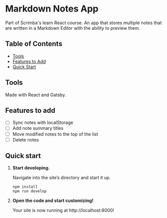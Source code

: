 # Markdown Notes App

Part of Scrimba's learn React course. An app that stores multiple notes that are written in a Markdown Editor with the ability to preview them.

## Table of Contents

- [Tools](#tools)
- [Features to Add](#features-to-add)
- [Quick Start](#quick-start)

## Tools

Made with React and Gatsby.

## Features to add

- [ ] Sync notes with localStorage
- [ ] Add note summary titles
- [ ] Move modified notes to the top of the list
- [ ] Delete notes

## Quick start

1.  **Start developing.**

    Navigate into the site’s directory and start it up.

    ```shell
    npm install
    npm run develop
    ```

2.  **Open the code and start customizing!**

    Your site is now running at http://localhost:8000!
